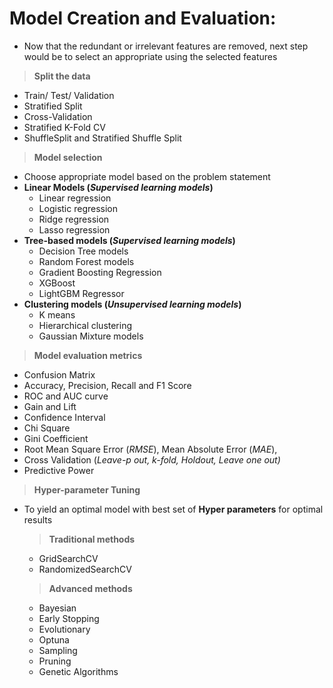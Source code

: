 #    Model Creation and Evaluation:   
-   Now that the redundant or irrelevant features are removed, next step would be to select an appropriate using the selected features
>   **Split the data**
-   Train/ Test/ Validation
-   Stratified Split
-   Cross-Validation
-   Stratified K-Fold CV
-   ShuffleSplit and Stratified Shuffle Split

>   **Model selection**
-   Choose appropriate model based on the problem statement
-   **Linear Models (_Supervised learning models_)**
    -   Linear regression
    -   Logistic regression
    -   Ridge regression
    -   Lasso regression
-   **Tree-based models (_Supervised learning models_)**
    -   Decision Tree models
    -   Random Forest models
    -   Gradient Boosting Regression
    -   XGBoost
    -   LightGBM Regressor
-   **Clustering models (_Unsupervised learning models_)**
    -   K means
    -   Hierarchical clustering
    -   Gaussian Mixture models

>   **Model evaluation metrics**
-   Confusion Matrix
-   Accuracy, Precision, Recall and F1 Score
-   ROC and AUC curve 
-   Gain and Lift 
-   Confidence Interval
-   Chi Square
-   Gini Coefficient
-   Root Mean Square Error (_RMSE_), Mean Absolute Error (_MAE_), 
-   Cross Validation (_Leave-p out, k-fold, Holdout, Leave one out)_
-   Predictive Power

>   **Hyper-parameter Tuning**
-   To yield an optimal model with best set of **Hyper parameters** for optimal results

    >   **Traditional methods**
    -   GridSearchCV
    -   RandomizedSearchCV

    >   **Advanced methods**
    -   Bayesian
    -   Early Stopping
    -   Evolutionary
    -   Optuna
    -   Sampling
    -   Pruning
    -   Genetic Algorithms
